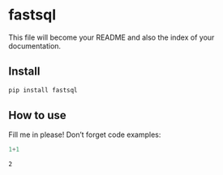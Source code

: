 # fastsql


<!-- WARNING: THIS FILE WAS AUTOGENERATED! DO NOT EDIT! -->

This file will become your README and also the index of your
documentation.

## Install

``` sh
pip install fastsql
```

## How to use

Fill me in please! Don’t forget code examples:

``` python
1+1
```

    2
